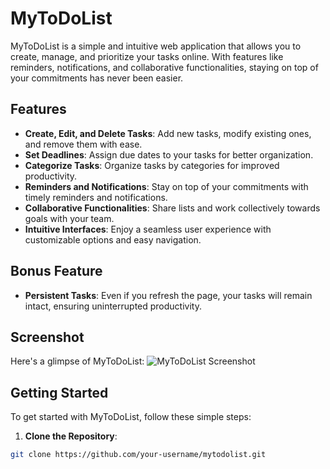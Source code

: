 # MyToDoList

MyToDoList is a simple and intuitive web application that allows you to create, manage, and prioritize your tasks online. With features like reminders, notifications, and collaborative functionalities, staying on top of your commitments has never been easier.
## Features
- **Create, Edit, and Delete Tasks**: Add new tasks, modify existing ones, and remove them with ease.
- **Set Deadlines**: Assign due dates to your tasks for better organization.
- **Categorize Tasks**: Organize tasks by categories for improved productivity.
- **Reminders and Notifications**: Stay on top of your commitments with timely reminders and notifications.
- **Collaborative Functionalities**: Share lists and work collectively towards goals with your team.
- **Intuitive Interfaces**: Enjoy a seamless user experience with customizable options and easy navigation.
## Bonus Feature
- **Persistent Tasks**: Even if you refresh the page, your tasks will remain intact, ensuring uninterrupted productivity.
## Screenshot
Here's a glimpse of MyToDoList:
![MyToDoList Screenshot](./mytodolist-screenshot.png)
## Getting Started
To get started with MyToDoList, follow these simple steps:
1. **Clone the Repository**:
```bash
git clone https://github.com/your-username/mytodolist.git
